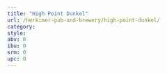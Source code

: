 ```yaml
---
title: "High Point Dunkel"
url: /herkimer-pub-and-brewery/high-point-dunkel/
category: 
style: 
abv: 0
ibu: 0
srm: 0
upc: 0
---
```



